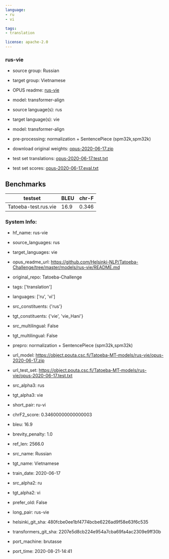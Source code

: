 ```yaml
---
language: 
- ru
- vi

tags:
- translation

license: apache-2.0
---
```


### rus-vie

* source group: Russian 
* target group: Vietnamese 
*  OPUS readme: [rus-vie](https://github.com/Helsinki-NLP/Tatoeba-Challenge/tree/master/models/rus-vie/README.md)

*  model: transformer-align
* source language(s): rus
* target language(s): vie
* model: transformer-align
* pre-processing: normalization + SentencePiece (spm32k,spm32k)
* download original weights: [opus-2020-06-17.zip](https://object.pouta.csc.fi/Tatoeba-MT-models/rus-vie/opus-2020-06-17.zip)
* test set translations: [opus-2020-06-17.test.txt](https://object.pouta.csc.fi/Tatoeba-MT-models/rus-vie/opus-2020-06-17.test.txt)
* test set scores: [opus-2020-06-17.eval.txt](https://object.pouta.csc.fi/Tatoeba-MT-models/rus-vie/opus-2020-06-17.eval.txt)

## Benchmarks

| testset               | BLEU  | chr-F |
|-----------------------|-------|-------|
| Tatoeba-test.rus.vie 	| 16.9 	| 0.346 |


### System Info: 
- hf_name: rus-vie

- source_languages: rus

- target_languages: vie

- opus_readme_url: https://github.com/Helsinki-NLP/Tatoeba-Challenge/tree/master/models/rus-vie/README.md

- original_repo: Tatoeba-Challenge

- tags: ['translation']

- languages: ['ru', 'vi']

- src_constituents: {'rus'}

- tgt_constituents: {'vie', 'vie_Hani'}

- src_multilingual: False

- tgt_multilingual: False

- prepro:  normalization + SentencePiece (spm32k,spm32k)

- url_model: https://object.pouta.csc.fi/Tatoeba-MT-models/rus-vie/opus-2020-06-17.zip

- url_test_set: https://object.pouta.csc.fi/Tatoeba-MT-models/rus-vie/opus-2020-06-17.test.txt

- src_alpha3: rus

- tgt_alpha3: vie

- short_pair: ru-vi

- chrF2_score: 0.34600000000000003

- bleu: 16.9

- brevity_penalty: 1.0

- ref_len: 2566.0

- src_name: Russian

- tgt_name: Vietnamese

- train_date: 2020-06-17

- src_alpha2: ru

- tgt_alpha2: vi

- prefer_old: False

- long_pair: rus-vie

- helsinki_git_sha: 480fcbe0ee1bf4774bcbe6226ad9f58e63f6c535

- transformers_git_sha: 2207e5d8cb224e954a7cba69fa4ac2309e9ff30b

- port_machine: brutasse

- port_time: 2020-08-21-14:41